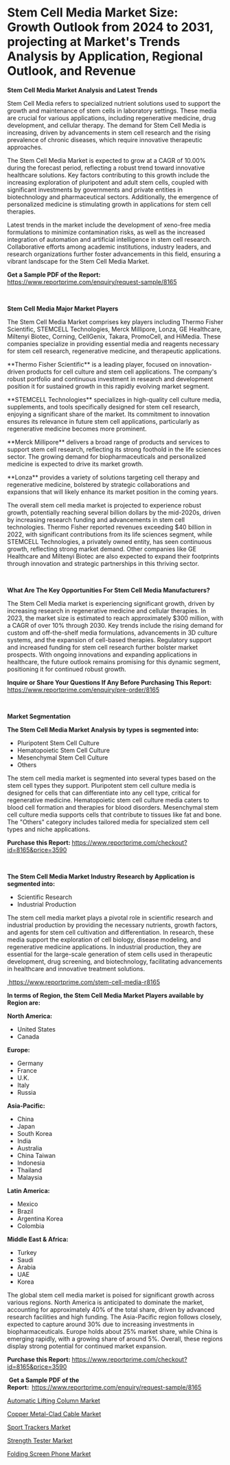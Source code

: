 <p><h1>Stem Cell Media Market Size: Growth Outlook from 2024 to 2031, projecting at Market's Trends Analysis by Application, Regional Outlook, and Revenue</h1></p><p><strong>Stem Cell Media Market Analysis and Latest Trends</strong></p>
<p><p>Stem Cell Media refers to specialized nutrient solutions used to support the growth and maintenance of stem cells in laboratory settings. These media are crucial for various applications, including regenerative medicine, drug development, and cellular therapy. The demand for Stem Cell Media is increasing, driven by advancements in stem cell research and the rising prevalence of chronic diseases, which require innovative therapeutic approaches.</p><p>The Stem Cell Media Market is expected to grow at a CAGR of 10.00% during the forecast period, reflecting a robust trend toward innovative healthcare solutions. Key factors contributing to this growth include the increasing exploration of pluripotent and adult stem cells, coupled with significant investments by governments and private entities in biotechnology and pharmaceutical sectors. Additionally, the emergence of personalized medicine is stimulating growth in applications for stem cell therapies.</p><p>Latest trends in the market include the development of xeno-free media formulations to minimize contamination risks, as well as the increased integration of automation and artificial intelligence in stem cell research. Collaborative efforts among academic institutions, industry leaders, and research organizations further foster advancements in this field, ensuring a vibrant landscape for the Stem Cell Media Market.</p></p>
<p><strong>Get a Sample PDF of the Report:&nbsp;</strong> <a href="https://www.reportprime.com/enquiry/request-sample/8165">https://www.reportprime.com/enquiry/request-sample/8165</a></p>
<p>&nbsp;</p>
<p><strong>Stem Cell Media Major Market Players</strong></p>
<p><p>The Stem Cell Media Market comprises key players including Thermo Fisher Scientific, STEMCELL Technologies, Merck Millipore, Lonza, GE Healthcare, Miltenyi Biotec, Corning, CellGenix, Takara, PromoCell, and HiMedia. These companies specialize in providing essential media and reagents necessary for stem cell research, regenerative medicine, and therapeutic applications.</p><p>**Thermo Fisher Scientific** is a leading player, focused on innovation-driven products for cell culture and stem cell applications. The company's robust portfolio and continuous investment in research and development position it for sustained growth in this rapidly evolving market segment. </p><p>**STEMCELL Technologies** specializes in high-quality cell culture media, supplements, and tools specifically designed for stem cell research, enjoying a significant share of the market. Its commitment to innovation ensures its relevance in future stem cell applications, particularly as regenerative medicine becomes more prominent.</p><p>**Merck Millipore** delivers a broad range of products and services to support stem cell research, reflecting its strong foothold in the life sciences sector. The growing demand for biopharmaceuticals and personalized medicine is expected to drive its market growth.</p><p>**Lonza** provides a variety of solutions targeting cell therapy and regenerative medicine, bolstered by strategic collaborations and expansions that will likely enhance its market position in the coming years.</p><p>The overall stem cell media market is projected to experience robust growth, potentially reaching several billion dollars by the mid-2020s, driven by increasing research funding and advancements in stem cell technologies. Thermo Fisher reported revenues exceeding $40 billion in 2022, with significant contributions from its life sciences segment, while STEMCELL Technologies, a privately owned entity, has seen continuous growth, reflecting strong market demand. Other companies like GE Healthcare and Miltenyi Biotec are also expected to expand their footprints through innovation and strategic partnerships in this thriving sector.</p></p>
<p>&nbsp;</p>
<p><strong>What Are The Key Opportunities For Stem Cell Media Manufacturers?</strong></p>
<p><p>The Stem Cell Media market is experiencing significant growth, driven by increasing research in regenerative medicine and cellular therapies. In 2023, the market size is estimated to reach approximately $300 million, with a CAGR of over 10% through 2030. Key trends include the rising demand for custom and off-the-shelf media formulations, advancements in 3D culture systems, and the expansion of cell-based therapies. Regulatory support and increased funding for stem cell research further bolster market prospects. With ongoing innovations and expanding applications in healthcare, the future outlook remains promising for this dynamic segment, positioning it for continued robust growth.</p></p>
<p><strong>Inquire or Share Your Questions If Any Before Purchasing This Report:</strong> <a href="https://www.reportprime.com/enquiry/pre-order/8165">https://www.reportprime.com/enquiry/pre-order/8165</a></p>
<p>&nbsp;</p>
<p><strong>Market Segmentation</strong></p>
<p><strong>The Stem Cell Media Market Analysis by types is segmented into:</strong></p>
<p><ul><li>Pluripotent Stem Cell Culture</li><li>Hematopoietic Stem Cell Culture</li><li>Mesenchymal Stem Cell Culture</li><li>Others</li></ul></p>
<p><p>The stem cell media market is segmented into several types based on the stem cell types they support. Pluripotent stem cell culture media is designed for cells that can differentiate into any cell type, critical for regenerative medicine. Hematopoietic stem cell culture media caters to blood cell formation and therapies for blood disorders. Mesenchymal stem cell culture media supports cells that contribute to tissues like fat and bone. The "Others" category includes tailored media for specialized stem cell types and niche applications.</p></p>
<p><strong>Purchase this Report:&nbsp;</strong><a href="https://www.reportprime.com/checkout?id=8165&price=3590">https://www.reportprime.com/checkout?id=8165&price=3590</a></p>
<p>&nbsp;</p>
<p><strong>The Stem Cell Media Market Industry Research by Application is segmented into:</strong></p>
<p><ul><li>Scientific Research</li><li>Industrial Production</li></ul></p>
<p><p>The stem cell media market plays a pivotal role in scientific research and industrial production by providing the necessary nutrients, growth factors, and agents for stem cell cultivation and differentiation. In research, these media support the exploration of cell biology, disease modeling, and regenerative medicine applications. In industrial production, they are essential for the large-scale generation of stem cells used in therapeutic development, drug screening, and biotechnology, facilitating advancements in healthcare and innovative treatment solutions.</p></p>
<p><a href="https://www.reportprime.com/stem-cell-media-r8165">&nbsp;https://www.reportprime.com/stem-cell-media-r8165</a></p>
<p><strong>In terms of Region, the Stem Cell Media Market Players available by Region are:</strong></p>
<p>
    <p> <strong> North America: </strong>
        <ul>
            <li>United States</li>
            <li>Canada</li>
        </ul>
        </p> 
    <p> <strong> Europe: </strong>
        <ul>
            <li>Germany</li>
            <li>France</li>
            <li>U.K.</li>
            <li>Italy</li>
            <li>Russia</li>
        </ul>
        </p> 
    <p> <strong> Asia-Pacific: </strong>
        <ul>
            <li>China</li>
            <li>Japan</li>
            <li>South Korea</li>
            <li>India</li>
            <li>Australia</li>
            <li>China Taiwan</li>
            <li>Indonesia</li>
            <li>Thailand</li>
            <li>Malaysia</li>
        </ul>
        </p> 
    <p> <strong> Latin America: </strong>
        <ul>
            <li>Mexico</li>
            <li>Brazil</li>
            <li>Argentina Korea</li>
            <li>Colombia</li>
        </ul>
        </p> 
    <p> <strong> Middle East & Africa: </strong>
        <ul>
            <li>Turkey</li>
            <li>Saudi</li>
            <li>Arabia</li>
            <li>UAE</li>
            <li>Korea</li>
        </ul>
    </p>
    </p>
<p><p>The global stem cell media market is poised for significant growth across various regions. North America is anticipated to dominate the market, accounting for approximately 40% of the total share, driven by advanced research facilities and high funding. The Asia-Pacific region follows closely, expected to capture around 30% due to increasing investments in biopharmaceuticals. Europe holds about 25% market share, while China is emerging rapidly, with a growing share of around 5%. Overall, these regions display strong potential for continued market expansion.</p></p>
<p><strong>Purchase this Report: </strong><a href="https://www.reportprime.com/checkout?id=8165&price=3590">https://www.reportprime.com/checkout?id=8165&price=3590</a></p>
<p>&nbsp;<strong>Get a Sample PDF of the Report:&nbsp;&nbsp;</strong><a href="https://www.reportprime.com/enquiry/request-sample/8165">https://www.reportprime.com/enquiry/request-sample/8165</a></p>
<p><strong></strong></p>
<p><p><a href="https://issuu.com/reportprime-2/docs/automatic-lifting-column-market-siz_9cfdc405aca673">Automatic Lifting Column Market</a></p><p><a href="https://medium.com/@anggimontokjleb_6541/insights-into-the-copper-metal-clad-cable-market-market-players-market-size-geographical-9f38f1559b71">Copper Metal-Clad Cable Market</a></p><p><a href="https://www.linkedin.com/pulse/market-forecasting-change-global-sport-trackers-dynamics-future-zlefc?trackingId=ZrPZlFXeQWupdkCoJp5Gtw%3D%3D">Sport Trackers Market</a></p><p><a href="https://issuu.com/reportprime-2/docs/strength-tester-market-size-2030.pp_a41fae0e1d786a">Strength Tester Market</a></p><p><a href="https://www.linkedin.com/pulse/folding-screen-phone-market-share-new-trends-analysis-its-oqjyc?trackingId=nDw2aT3KRBa2JWz34j1%2FWQ%3D%3D">Folding Screen Phone Market</a></p></p>